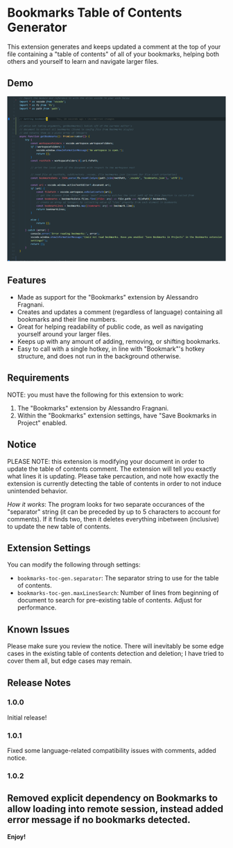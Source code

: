 # Bookmarks Table of Contents Generator

This extension generates and keeps updated a comment at the top of your file containing a "table of contents" of all of your bookmarks, helping both others and yourself to learn and navigate larger files.

## Demo


<p align="center">
  <img src="images/toc-gen_demo.gif" alt="animated" />
</p>


## Features

- Made as support for the "Bookmarks" extension by Alessandro Fragnani.
- Creates and updates a comment (regardless of language) containing all bookmarks and their line numbers.
- Great for helping readability of public code, as well as navigating yourself around your larger files.
- Keeps up with any amount of adding, removing, or shifting bookmarks.
- Easy to call with a single hotkey, in line with "Bookmark"'s hotkey structure, and does not run in the background otherwise.

## Requirements

NOTE: you must have the following for this extension to work:

1. The "Bookmarks" extension by Alessandro Fragnani.
2. Within the "Bookmarks" extension settings, have "Save Bookmarks in Project" enabled.

## Notice

PLEASE NOTE: this extension is modifying your document in order to update the table of contents comment. The extension will tell you exactly what lines it is updating. Please take percaution, and note how exactly the extension is currently detecting the table of contents in order to not induce unintended behavior.

*How it works*: The program looks for two separate occurances of the "separator" string (it can be preceded by up to 5 characters to account for comments). If it finds two, then it deletes everything inbetween (inclusive) to update the new table of contents.
## Extension Settings


You can modify the following through settings:

* `bookmarks-toc-gen.separator`: The separator string to use for the table of contents.
* `bookmarks-toc-gen.maxLinesSearch`: Number of lines from beginning of document to search for pre-existing table of contents. Adjust for performance.

## Known Issues

Please make sure you review the notice. There will inevitably be some edge cases in the existing table of contents detection and deletion; I have tried to cover them all, but edge cases may remain.

## Release Notes


### 1.0.0

Initial release!

### 1.0.1

Fixed some language-related compatibility issues with comments, added notice.

### 1.0.2

Removed explicit dependency on Bookmarks to allow loading into remote session, instead added error message if no bookmarks detected.
---

**Enjoy!**
